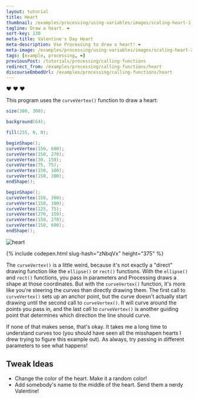 ```yaml
---
layout: tutorial
title: Heart
thumbnail: /examples/processing/using-variables/images/scaling-heart-1.png
tagline: Draw a heart. ❤
sort-key: 130
meta-title: Valentine's Day Heart
meta-description: Use Processing to draw a heart! ❤
meta-image: /examples/processing/using-variables/images/scaling-heart-2.png
tags: [example, processing, ❤]
previousPost: /tutorials/processing/calling-functions
redirect_from: /examples/processing/calling-functions/heart
discourseEmbedUrl: /examples/processing/calling-functions/heart
---
```


:heart: ❤ :heart:

This program uses the `curveVertex()` function to draw a heart:

```java
size(300, 300);

background(64);

fill(255, 0, 0);

beginShape();
curveVertex(150, 600);
curveVertex(150, 270);
curveVertex(30, 150);
curveVertex(75, 75);
curveVertex(150, 100);
curveVertex(150, 300);
endShape();

beginShape();
curveVertex(150, 300);
curveVertex(150, 100);
curveVertex(225, 75);
curveVertex(270, 150);
curveVertex(150, 270);
curveVertex(150, 600);
endShape();

```

![heart](/examples/processing/using-variables/images/scaling-heart-2.png)

{% include codepen.html slug-hash="zNbqVx" height="375" %}

The `curveVertex()` is a little weird, because it's not exactly a "direct" drawing function like the `ellipse()` or `rect()` functions. With the `ellipse()` and `rect()` functions, you pass in parameters and Processing draws a shape at those coordinates. But with the `curveVertex()` function, it's more like you're steering the curves than directly drawing them. The first call to `curveVertex()` sets up an anchor point, but the curve doesn't actually start drawing until the second call to `curveVertex()`. It will curve around the points you pass in, and the last call to `curveVertex()` is another guiding point that determines which direction the line should curve.

If none of that makes sense, that's okay. It takes me a long time to understand curves too (you should have seen all the misshapen hearts I drew trying to figure this example out). As always, try passing in different parameters to see what happens!

## Tweak Ideas

- Change the color of the heart. Make it a random color!
- Add somebody's name to the middle of the heart. Send them a nerdy Valentine!
